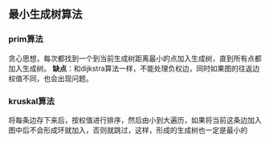 ## 最小生成树算法

### prim算法
贪心思想，每次都找到一个到当前生成树距离最小的点加入生成树，直到所有点都加入生成树。
**缺点**：和dijkstra算法一样，不能处理负权边，同时如果图的往返边权值不同，也会出现问题。

### kruskal算法
将每条边存下来后，按权值进行排序，然后由小到大遍历，如果将当前这条边加入图中后不会形成环就加入，否则就跳过，这样，形成的生成树也一定是最小的